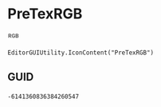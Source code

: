 # PreTexRGB
![](/img/PreTexRGB.png)

``` CSharp
EditorGUIUtility.IconContent("PreTexRGB")
```
## GUID
```
-6141360836384260547
```
